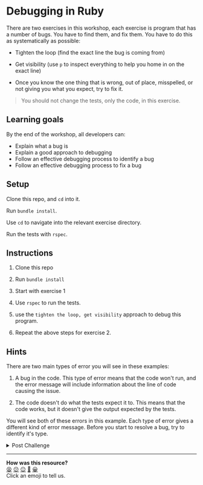 # Debugging in Ruby

There are two exercises in this workshop, each exercise is program that has a number of bugs. You have to find them, and fix them. You have to do this as systematically as possible:

- Tighten the loop (find the exact line the bug is coming from)

- Get visibility (use `p` to inspect everything to help you home in on the exact line)

- Once you know the one thing that is wrong, out of place, misspelled, or not giving you what you expect, try to fix it.

> You should not change the tests, only the code, in this exercise.

## Learning goals

By the end of the workshop, all developers can:
- Explain what a bug is
- Explain a good approach to debugging
- Follow an effective debugging process to identify a bug
- Follow an effective debugging process to fix a bug


## Setup

Clone this repo, and `cd` into it.

Run `bundle install`.

Use `cd` to navigate into the relevant exercise directory.

Run the tests with `rspec`.

## Instructions

1. Clone this repo

2. Run `bundle install`

3. Start with exercise 1

4. Use `rspec` to run the tests.

5. use the `tighten the loop, get visibility` approach to debug this program.

6. Repeat the above steps for exercise 2.

## Hints

There are two main types of error you will see in these examples:

1. A bug in the code. This type of error means that the code won't run, and the error message will include information about the line of code causing the issue.

2. The code doesn't do what the tests expect it to. This means that the code works, but it doesn't give the output expected by the tests.

You will see both of these errors in this example. Each type of error gives a different kind of error message. Before you start to resolve a bug, try to identify it's type.


<details><summary>Post Challenge</summary>
  <p><a href=https://youtu.be/wGdBqNGvBFY>Click here</a> to see a video of a coach debugging the Cipher exercise.</p>
  <p>Pay particular attention to what they are getting visibility of, and think about why it is useful.</p>
</details>

<!-- BEGIN GENERATED SECTION DO NOT EDIT -->

---

**How was this resource?**  
[😫](https://airtable.com/shrUJ3t7KLMqVRFKR?prefill_Repository=skills-workshops&prefill_File=week-1/debugging_fizzbuzz/README.md&prefill_Sentiment=😫) [😕](https://airtable.com/shrUJ3t7KLMqVRFKR?prefill_Repository=skills-workshops&prefill_File=week-1/debugging_fizzbuzz/README.md&prefill_Sentiment=😕) [😐](https://airtable.com/shrUJ3t7KLMqVRFKR?prefill_Repository=skills-workshops&prefill_File=week-1/debugging_fizzbuzz/README.md&prefill_Sentiment=😐) [🙂](https://airtable.com/shrUJ3t7KLMqVRFKR?prefill_Repository=skills-workshops&prefill_File=week-1/debugging_fizzbuzz/README.md&prefill_Sentiment=🙂) [😀](https://airtable.com/shrUJ3t7KLMqVRFKR?prefill_Repository=skills-workshops&prefill_File=week-1/debugging_fizzbuzz/README.md&prefill_Sentiment=😀)  
Click an emoji to tell us.

<!-- END GENERATED SECTION DO NOT EDIT -->
